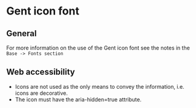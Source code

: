# Gent icon font

## General

For more information on the use of the Gent icon font see the notes in the
`Base -> Fonts section`

## Web accessibility

* Icons are not used as the only means to convey the information, i.e.
  icons are decorative.
* The icon must have the aria-hidden=true attribute.
